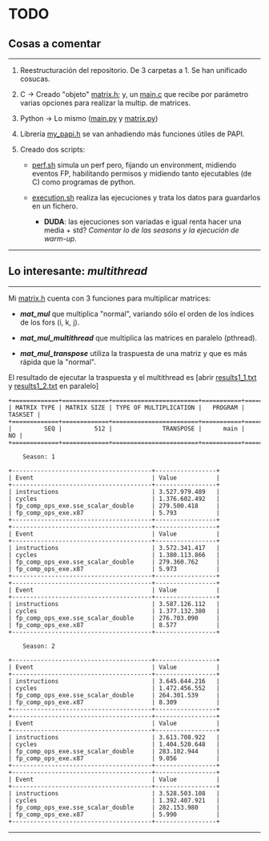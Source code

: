 # TODO

## Cosas a comentar

---

1. Reestructuración del repositorio. De 3 carpetas a 1. Se han unificado cosucas.

2. C -> Creado "objeto" [matrix.h]; y, un [main.c] que recibe por parámetro varias opciones para realizar la multip. de matrices.

3. Python -> Lo mismo ([main.py] y [matrix.py])

4. Librería [my_papi.h] se van anhadiendo más funciones útiles de PAPI.

5. Creado dos scripts:

   - [perf.sh] simula un perf pero, fijando un environment, midiendo eventos FP, habilitando permisos y midiendo tanto ejecutables (de C) como programas de python.

   - [execution.sh] realiza las ejecuciones y trata los datos para guardarlos en un fichero.

     - __DUDA__: las ejecuciones son variadas e igual renta hacer una media + std? _Comentar lo de las seasons y la ejecución de warm-up_.

---

## Lo interesante: ___multithread___

---

Mi [matrix.h] cuenta con 3 funciones para multiplicar matrices:

- ___mat_mul___ que multiplica "normal", variando sólo el orden de los índices de los fors (i, k, j).

- ___mat_mul_multithread___ que multiplica las matrices en paralelo (pthread).

- ___mat_mul_transpose___ utiliza la traspuesta de una matriz y que es más rápida que la "normal".

El resultado de ejecutar la traspuesta y el multithread es [abrir [results1_1.txt] y [results1_2.txt] en paralelo]

```text
+=============+=============+========================+===========+=========+
| MATRIX TYPE | MATRIX SIZE | TYPE OF MULTIPLICATION |   PROGRAM | TASKSET |
+=============+=============+========================+===========+=========+
|         SEQ |         512 |              TRANSPOSE |      main |      NO |
+=============+=============+========================+===========+=========+

	Season: 1

+---------------------------------------+-----------------+
| Event                                 | Value           |
+---------------------------------------+-----------------+
| instructions                          | 3.527.979.489   |
| cycles                                | 1.376.602.492   |
| fp_comp_ops_exe.sse_scalar_double     | 279.500.418     |
| fp_comp_ops_exe.x87                   | 5.793           |
+---------------------------------------+-----------------+
+---------------------------------------+-----------------+
| Event                                 | Value           |
+---------------------------------------+-----------------+
| instructions                          | 3.572.341.417   |
| cycles                                | 1.380.113.866   |
| fp_comp_ops_exe.sse_scalar_double     | 279.360.762     |
| fp_comp_ops_exe.x87                   | 5.973           |
+---------------------------------------+-----------------+
+---------------------------------------+-----------------+
| Event                                 | Value           |
+---------------------------------------+-----------------+
| instructions                          | 3.587.126.112   |
| cycles                                | 1.377.132.380   |
| fp_comp_ops_exe.sse_scalar_double     | 276.703.090     |
| fp_comp_ops_exe.x87                   | 8.577           |
+---------------------------------------+-----------------+

	Season: 2

+---------------------------------------+-----------------+
| Event                                 | Value           |
+---------------------------------------+-----------------+
| instructions                          | 3.645.644.216   |
| cycles                                | 1.472.456.552   |
| fp_comp_ops_exe.sse_scalar_double     | 264.301.539     |
| fp_comp_ops_exe.x87                   | 8.309           |
+---------------------------------------+-----------------+
+---------------------------------------+-----------------+
| Event                                 | Value           |
+---------------------------------------+-----------------+
| instructions                          | 3.613.708.922   |
| cycles                                | 1.404.520.648   |
| fp_comp_ops_exe.sse_scalar_double     | 283.102.944     |
| fp_comp_ops_exe.x87                   | 9.056           |
+---------------------------------------+-----------------+
+---------------------------------------+-----------------+
| Event                                 | Value           |
+---------------------------------------+-----------------+
| instructions                          | 3.528.503.108   |
| cycles                                | 1.392.407.921   |
| fp_comp_ops_exe.sse_scalar_double     | 282.153.980     |
| fp_comp_ops_exe.x87                   | 5.990           |
+---------------------------------------+-----------------+
```

---

[execution.sh]:   mat_mul/execution.sh
[main.c]:         mat_mul/src/main.c
[main.py]:        mat_mul/src/main.py
[matrix.h]:       mat_mul/src/matrix.h
[matrix.py]:      mat_mul/src/matrix.py
[my_papi.h]:      mat_mul/src/my_papi.h
[results1_1.txt]: mat_mul/out/results1_1.txt
[results1_2.txt]: mat_mul/out/results1_2.txt
[perf.sh]:        mat_mul/src/perf.sh
